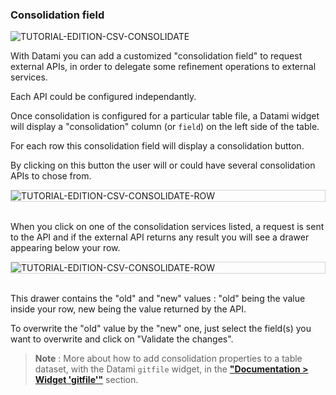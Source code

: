 ### Consolidation field

<div>
  <img
    alt="TUTORIAL-EDITION-CSV-CONSOLIDATE"
    src="https://raw.githubusercontent.com/multi-coop/vizboard-website-content/main/images/tutorial/edit-csv/edit-csv-consolidate.png"
    />
</div>

With Datami you can add a customized "consolidation field" to request external APIs, in order to delegate some refinement operations to external services.

Each API could be configured independantly.

Once consolidation is configured for a particular table file, a Datami widget will display a "consolidation" column (or `field`) on the left side of the table.

For each row this consolidation field will display a consolidation button. 

By clicking on this button the user will or could have several consolidation APIs to chose from.

<div style="border: thin solid lightgrey;">
  <img
    alt="TUTORIAL-EDITION-CSV-CONSOLIDATE-ROW"
    src="https://raw.githubusercontent.com/multi-coop/vizboard-website-content/main/images/tutorial/edit-csv/edit-csv-consolidate-row.png"
    />
</div>

<br>

When you click on one of the consolidation services listed, a request is sent to the API and if the external API returns any result you will see a drawer appearing below your row.

<div style="border: thin solid lightgrey;">
  <img
    alt="TUTORIAL-EDITION-CSV-CONSOLIDATE-ROW"
    src="https://raw.githubusercontent.com/multi-coop/vizboard-website-content/main/images/tutorial/edit-csv/edit-csv-consolidate-row-result.png"
    />
</div>

<br>

This drawer contains the "old" and "new" values : "old" being the value inside your row, new being the value returned by the API.

To overwrite the "old" value by the "new" one, just select the field(s) you want to overwrite and click on "Validate the changes".

> **Note** : More about how to add consolidation properties to a table dataset, with the Datami `gitfile` widget, in the **["Documentation > Widget 'gitfile'"](/docs-gitfile)** section.
